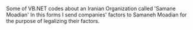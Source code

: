 Some of VB.NET codes about an Iranian Organization called 'Samane Moadian'
In this forms I send companies' factors to Samaneh Moadian for the purpose of legalizing their factors.
